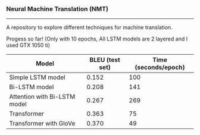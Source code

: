 ### Neural Machine Translation (NMT)
---
A repository to explore different techniques for machine translation.

Progess so far! (Only with 10 epochs, All LSTM models are 2 layered and I used GTX 1050 ti)


| Model | BLEU (test set) | Time (seconds/epoch) |
| ---  |--- | --- |
| Simple LSTM model | 0.152 | 100 |
| Bi-LSTM model | 0.208 | 141 |
| Attention with Bi-LSTM model | 0.267 | 269 |
| Transformer | 0.363 | 75 |
| Transformer with GloVe | 0.370 | 49 |